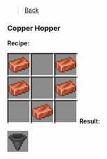 > [Back](Home.md)

### Copper Hopper
**Recipe:**

![CopperHopper](https://github.com/veskeli/NightmereDifficulty/blob/main/Images/javaw_FpMqs1TMi6.png?raw=true)
**Result:**

![Hopper](https://github.com/veskeli/NightmereDifficulty/blob/main/Images/javaw_lTGeaSc5zx.png?raw=true)